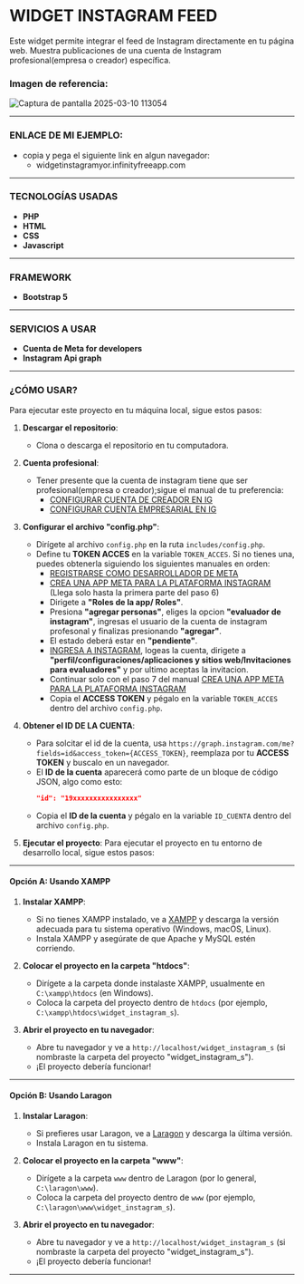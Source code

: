 # WIDGET INSTAGRAM FEED
Este widget permite integrar el feed de Instagram directamente en tu página web. 
Muestra publicaciones de una cuenta de Instagram profesional(empresa o creador) específica.

### Imagen de referencia:
![Captura de pantalla 2025-03-10 113054](https://github.com/user-attachments/assets/29b9f499-5b3a-4b56-87d1-9e78e2176a5e)

---

### ENLACE DE MI EJEMPLO:
- copia y pega el siguiente link en algun navegador:
   - widgetinstagramyor.infinityfreeapp.com

---

### TECNOLOGÍAS USADAS
- **PHP**
- **HTML**
- **CSS**
- **Javascript**

---

### FRAMEWORK
- **Bootstrap 5**
  
---

### SERVICIOS A USAR
- **Cuenta de Meta for developers**
- **Instagram Api graph**

---

### ¿CÓMO USAR?
Para ejecutar este proyecto en tu máquina local, sigue estos pasos:

1. **Descargar el repositorio**:
   - Clona o descarga el repositorio en tu computadora.

   
2. **Cuenta profesional**:
   - Tener presente que la cuenta de instagram tiene que ser profesional(empresa o creador);sigue el manual de tu preferencia:
     - [CONFIGURAR CUENTA DE CREADOR EN IG](https://help.instagram.com/2358103564437429?helpref=faq_content)
     - [CONFIGURAR CUENTA EMPRESARIAL EN IG](https://help.instagram.com/502981923235522?helpref=faq_content)

     
3. **Configurar el archivo "config.php"**:
   - Dirígete al archivo `config.php`  en la ruta `includes/config.php`.
   - Define tu **TOKEN ACCES** en la variable `TOKEN_ACCES`. Si no tienes una, puedes obtenerla siguiendo los siguientes manuales en orden: 
     - [REGISTRARSE COMO DESARROLLADOR DE META](https://developers.facebook.com/docs/development/register?locale=es_ES)
     - [CREA UNA APP META PARA LA PLATAFORMA INSTAGRAM](https://developers.facebook.com/docs/instagram-platform/instagram-api-with-instagram-login/create-a-meta-app-with-instagram) (Llega solo hasta la primera parte del paso 6)
     - Dirigete a **"Roles de la app/ Roles"**.
     - Presiona **"agregar personas"**, eliges la opcion **"evaluador de instagram"**, ingresas el usuario de la cuenta de instagram profesonal y finalizas presionando **"agregar"**.
     - El estado deberá estar en **"pendiente"**.
     - [INGRESA A INSTAGRAM](https://www.instagram.com/?flo=true), logeas la cuenta, dirigete a **"perfil/configuraciones/aplicaciones y sitios web/Invitaciones para evaluadores"** y por ultimo aceptas la invitacion.
     - Continuar solo con el paso 7 del manual [CREA UNA APP META PARA LA PLATAFORMA INSTAGRAM](https://developers.facebook.com/docs/instagram-platform/instagram-api-with-instagram-login/create-a-meta-app-with-instagram)
     - Copia el **ACCESS TOKEN** y pégalo en la variable `TOKEN_ACCES` dentro del archivo `config.php`.
    
4. **Obtener el ID DE LA CUENTA**:
   - Para solcitar el id de la cuenta, usa `https://graph.instagram.com/me?fields=id&access_token={ACCESS_TOKEN}`, reemplaza por tu **ACCESS TOKEN** y buscalo en un navegador.
   - El **ID de la cuenta** aparecerá como parte de un bloque de código JSON, algo como esto:
     ```json
     "id": "19xxxxxxxxxxxxxxxx"
     ```
   - Copia el **ID de la cuenta** y pégalo en la variable `ID_CUENTA` dentro del archivo `config.php`.

5. **Ejecutar el proyecto**:
  Para ejecutar el proyecto en tu entorno de desarrollo local, sigue estos pasos:

---

#### Opción A: Usando XAMPP

1. **Instalar XAMPP**:
   - Si no tienes XAMPP instalado, ve a [XAMPP](https://www.apachefriends.org/es/index.html) y descarga la versión adecuada para tu sistema operativo (Windows, macOS, Linux).
   - Instala XAMPP y asegúrate de que Apache y MySQL estén corriendo.

2. **Colocar el proyecto en la carpeta "htdocs"**:
   - Dirígete a la carpeta donde instalaste XAMPP, usualmente en `C:\xampp\htdocs` (en Windows).
   - Coloca la carpeta del proyecto dentro de `htdocs` (por ejemplo, `C:\xampp\htdocs\widget_instagram_s`).

3. **Abrir el proyecto en tu navegador**:
   - Abre tu navegador y ve a `http://localhost/widget_instagram_s` (si nombraste la carpeta del proyecto "widget_instagram_s").
   - ¡El proyecto debería funcionar!

---

#### Opción B: Usando Laragon

1. **Instalar Laragon**:
   - Si prefieres usar Laragon, ve a [Laragon](https://laragon.org/) y descarga la última versión.
   - Instala Laragon en tu sistema.

2. **Colocar el proyecto en la carpeta "www"**:
   - Dirígete a la carpeta `www` dentro de Laragon (por lo general, `C:\laragon\www`).
   - Coloca la carpeta del proyecto dentro de `www` (por ejemplo, `C:\laragon\www\widget_instagram_s`).

3. **Abrir el proyecto en tu navegador**:
   - Abre tu navegador y ve a `http://localhost/widget_instagram_s` (si nombraste la carpeta del proyecto "widget_instagram_s").
   - ¡El proyecto debería funcionar!

---
